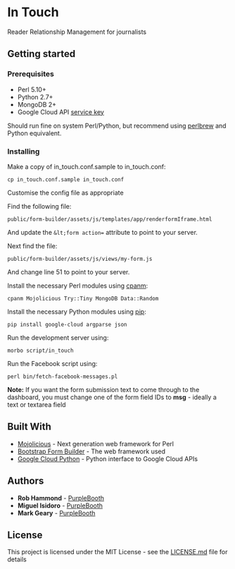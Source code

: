 # In Touch
Reader Relationship Management for journalists

## Getting started

### Prerequisites

* Perl 5.10+
* Python 2.7+
* MongoDB 2+
* Google Cloud API [service key](https://cloud.google.com/natural-language/docs/common/auth)

Should run fine on system Perl/Python, but recommend using [perlbrew](https://perlbrew.pl/) and Python equivalent.

### Installing

Make a copy of in_touch.conf.sample to in_touch.conf:

```
cp in_touch.conf.sample in_touch.conf
```

Customise the config file as appropriate

Find the following file:

```
public/form-builder/assets/js/templates/app/renderformIframe.html
```

And update the `&lt;form action=` attribute to point to your server.

Next find the file:

```
public/form-builder/assets/js/views/my-form.js
```

And change line 51 to point to your server.

Install the necessary Perl modules using [cpanm](https://metacpan.org/pod/App::cpanminus):

```
cpanm Mojolicious Try::Tiny MongoDB Data::Random
```

Install the necessary Python modules using [pip](https://pypi.python.org/pypi/pip):

```
pip install google-cloud argparse json
```

Run the development server using:

```
morbo script/in_touch
```

Run the Facebook script using:

```
perl bin/fetch-facebook-messages.pl
```

**Note:** If you want the form submission text to come through to the dashboard, you must change one of the form field IDs to **__msg__** - ideally a text or textarea field

## Built With

* [Mojolicious](http://mojolicious.org/) - Next generation web framework for Perl
* [Bootstrap Form Builder](http://www.dropwizard.io/1.0.2/docs/) - The web framework used
* [Google Cloud Python](https://googlecloudplatform.github.io/google-cloud-python/) - Python interface to Google Cloud APIs

## Authors

* **Rob Hammond** - [PurpleBooth](https://github.com/PurpleBooth)
* **Miguel Isidoro** - [PurpleBooth](https://github.com/PurpleBooth)
* **Mark Geary** - [PurpleBooth](https://github.com/PurpleBooth)

## License

This project is licensed under the MIT License - see the [LICENSE.md](LICENSE.md) file for details